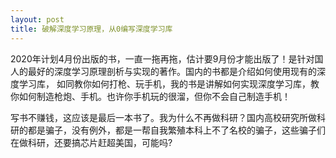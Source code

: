 ```yaml
---
layout: post
title: 破解深度学习原理，从0编写深度学习库
---
```


2020年计划4月份出版的书，一直一拖再拖，估计要9月份才能出版了！是针对国人的最好的深度学习原理剖析与实现的著作。国内的书都是介绍如何使用现有的深度学习库，
如同教你如何打枪、玩手机，我的书是讲解如何实现深度学习库，教你如何制造枪炮、手机。也许你手机玩的很溜，但你不会自己制造手机！

写书不赚钱，这应该是最后一本书了。我为什么不再做科研？国内高校研究所做科研的都是骗子，没有例外，都是一帮自我繁殖本科上不了名校的骗子，这些骗子们在做科研，还要搞芯片赶超美国，可能吗?
